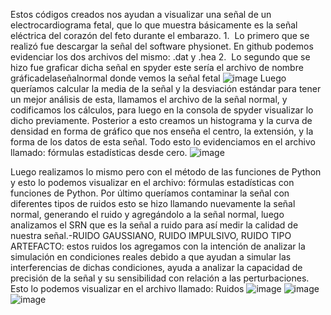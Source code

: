 Estos códigos creados nos ayudan a visualizar una señal de un electrocardiograma fetal, que lo que muestra básicamente es la señal eléctrica del corazón del feto durante el embarazo. 1.⁠ ⁠ Lo primero que se realizó fue descargar la señal del software physionet. En github podemos evidenciar los dos archivos del mismo: .dat y .hea 2.⁠ ⁠ 
Lo segundo que se hizo fue graficar dicha señal en spyder este sería el archivo de nombre gráficadelaseñalnormal donde vemos la señal fetal 
![image](https://github.com/user-attachments/assets/69ea4caf-c812-4ee2-b59b-fdc689781dde)
Luego queríamos calcular la media de la señal y la desviación estándar para tener un mejor análisis de esta, llamamos el archivo de la señal normal, y codificamos los cálculos, para luego en la consola de spyder visualizar lo dicho previamente. Posterior a esto creamos un histograma y la curva de densidad en forma de gráfico que nos enseña el centro, la extensión, y la forma de los datos de esta señal. Todo esto lo evidenciamos en el archivo llamado: fórmulas estadísticas desde cero.
![image](https://github.com/user-attachments/assets/b0a26cb4-4fa9-4200-8ab7-39b277efbb76)

Luego realizamos lo mismo pero con el método de las funciones de Python y esto lo podemos visualizar en el archivo: fórmulas estadísticas con funciones de Python. 
⁠Por último queríamos contaminar la señal con diferentes tipos de ruidos esto se hizo llamando nuevamente la señal normal, generando el ruido y agregándolo a la señal normal, luego analizamos el SRN que es la señal a ruido para así medir la calidad de nuestra señal.-RUIDO GAUSSIANO, RUIDO IMPULSIVO, RUIDO TIPO ARTEFACTO: estos ruidos los agregamos con la intención de analizar la simulación en condiciones reales debido a que ayudan a simular las interferencias de dichas condiciones, ayuda a analizar la capacidad de precisión de la señal y su sensibilidad con relación a las perturbaciones. Esto lo podemos visualizar en el archivo llamado: Ruidos
![image](https://github.com/user-attachments/assets/c900a1ed-a802-4e47-a72e-a56531ffa324)
![image](https://github.com/user-attachments/assets/86d884ed-a8ff-427a-bde8-db9bc2086543)
![image](https://github.com/user-attachments/assets/27649917-42b4-444f-9afd-31cbed907244)
